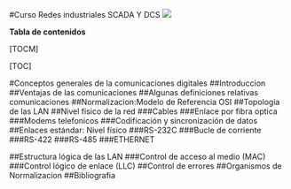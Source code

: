 #Curso Redes industriales SCADA Y DCS
![](https://i.pinimg.com/originals/a2/b5/19/a2b519c7bd52bc63ea6052964790ebec.png)

**Tabla de contenidos**

[TOCM]

[TOC]

#Conceptos  generales  de la comunicaciones digitales
##Introduccion
##Ventajas  de las comunicaciones
##Algunas  definiciones  relativas  comunicaciones
##Normalizacion:Modelo de Referencia OSI
##Topologia de las LAN
##Nivel fisico de la red
###Cables
###Enlace por fibra optica
###Modems telefonicos 
###Codificación y  sincronización de datos
##Enlaces estándar: Nivel  físico
###RS-232C
###Bucle de corriente
###RS-422
###RS-485
###ETHERNET

##Estructura lógica de las  LAN
###Control de acceso al  medio (MAC)
###Control lógico de enlace (LLC)
##Control de errores
##Organismos  de Normalizacion
##Bibliografia
